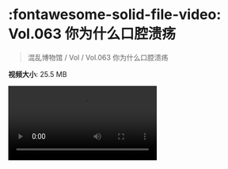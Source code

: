 # :fontawesome-solid-file-video: Vol.063 你为什么口腔溃疡

> 混乱博物馆 / Vol / Vol.063 你为什么口腔溃疡

**视频大小**: 25.5 MB

<div class="video"><video src="https://file.hsyhx.top/archive/混乱博物馆/Vol/063.mp4" controls preload>🤔 您的浏览器不支持 video 标签</video></div>